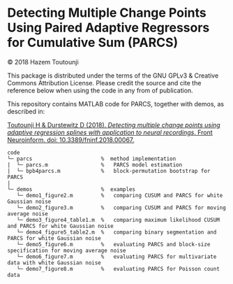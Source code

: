 # Detecting Multiple Change Points Using Paired Adaptive Regressors for Cumulative Sum (PARCS)

© 2018 Hazem Toutounji

This package is distributed under the terms of the GNU GPLv3 & Creative Commons Attribution License. Please credit the source and cite the reference below when using the code in any from of publication.

This repository contains MATLAB code for PARCS, together with demos, as described in:

[Toutounji H & Durstewitz D (2018). *Detecting multiple change points using adaptive regression splines with application to neural recordings*. Front Neuroinform. doi: 10.3389/fninf.2018.00067.](https://www.frontiersin.org/articles/10.3389/fninf.2018.00067/abstract)

```
code
└─ parcs                      %  method implementation
|  └─ parcs.m                 %   PARCS model estimation
|  └─ bpb4parcs.m             %   block-permutation bootstrap for PARCS
|  
└─ demos                      %  examples
   └─ demo1_figure2.m         %   comparing CUSUM and PARCS for white Gaussian noise
   └─ demo2_figure3.m         %   comparing CUSUM and PARCS for moving average noise
   └─ demo3_figure4_table1.m  %   comparing maximum likelihood CUSUM and PARCS for white Gaussian noise
   └─ demo4_figure5_table2.m  %   comparing binary segmentation and PARCS for white Gaussian noise
   └─ demo5_figure6.m         %   evaluating PARCS and block-size specification for moving average noise
   └─ demo6_figure7.m         %   evaluating PARCS for multivariate data with white Gaussian noise
   └─ demo7_figure8.m         %   evaluating PARCS for Poisson count data
```
